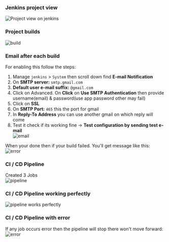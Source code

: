 ### Jenkins project view
![Project view on jenkins](https://github.com/SakibvHossain/Jenkins_Practice/assets/92059000/ccd05e63-31f5-475d-a49f-4361532bf339)

### Project builds
![build](https://github.com/SakibvHossain/Jenkins_Practice/assets/92059000/9bcbd085-b80e-42ff-a2cb-4b1961854e59)

### Email after each build
For enabling this follow the steps:
1.  Manage `jenkins` > `System` then scroll down find **E-mail Notification**
2.  On **SMTP server:** `smtp.gmail.com`
3.  **Default user e-mail suffix:** `@gmail.com`
4.  Click on Advanced. On **Click** on **Use SMTP Authentication** then provide username(email) & password(use app password other may fail)
5.  Click on **SSL**
6.  On **SMTP Port:** `465` this the port for gmail
7.  In **Reply-To Address** you can use another gmail on which reply will come
8.  Test it check if its working fine -> **Test configuration by sending test e-mail**      
![email](https://github.com/SakibvHossain/Jenkins_Practice/assets/92059000/d494fd17-03ed-4ca7-942b-62e8b715af49)

When your done then if your build failed. You'll get message like this:  
![error](https://github.com/SakibvHossain/Jenkins_Practice/assets/92059000/cf38c76d-2e98-45c4-ad85-6ef8574c2a69)

### CI / CD Pipeline  
Created 3 Jobs  
![pipeline](https://github.com/SakibvHossain/Jenkins_Practice/assets/92059000/230cd88f-b2dc-42d2-a55d-6f7da9410ffa)

### CI / CD Pipeline working perfectly  
![pipeline works perfectly](https://github.com/SakibvHossain/Jenkins_Practice/assets/92059000/ef2eaf5e-590a-4dbf-ac94-73c454bea9b9)

### CI / CD Pipeline with error
If any job occurs error then the pipeline will stop there won't move forward:
![error](https://github.com/SakibvHossain/Jenkins_Practice/assets/92059000/034f9669-05f9-4fdb-907c-a69ce8275c3b)

